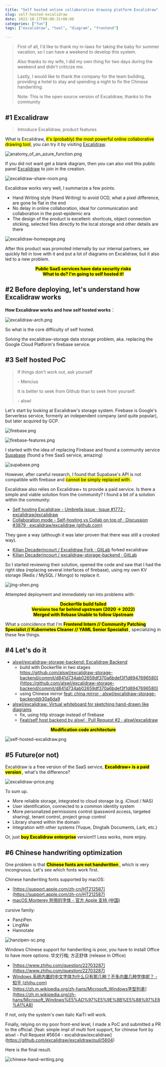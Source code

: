 ```yaml
---
title: "Self hosted online collaborative drawing platform Excalidraw"
slug: self-hosted-excalidraw
date: 2022-10-17T00:08:31+08:00
categories: ["fun"]
tags: ["excalidraw", "tool", "diagram", "frontend"]

---
```


> First of all, I'd like to thank my in-laws for taking the baby for summer vacation, so I can have a weekend to develop this system.
>
> Also thanks to my wife, I did my own thing for two days during the weekend and didn't criticize me.
>
> Lastly, I would like to thank the company for the team building, providing a hotel to stay and spending a night to fix the Chinese handwriting.
>
> Note: This is the open source version of Excalidraw, thanks to the community


## #1 Excalidraw

> Introduce Excalidraw, product features

What is Excalidraw, <mark>it's (probably) the most powerful online collaborative drawing tool</mark>, you can try it by visiting [Excalidraw](https://excalidraw.com/).

![anatomy\_of\_an\_azure\_function.png](../../static/images/202210/anatomy_of_an_azure_function.png)

If you did not want get a blank diagram, then you can also visit this public panel [Excalidraw](https://excalidraw.com/#room=e630a562422e6e9d94db,IXndkz3JfOSGrlswJRC83Q) to join in the creation.

![excalidraw-share-room.png](../../static/images/202210/excalidraw-share-room.png)

Excalidraw works very well, I summarize a few points.

-   Hand Writing style (Hand Writing) to avoid OCD, what a pixel difference, are gone lie flat in the end
-   No delay in online collaboration, ideal for communication and collaboration in the post-epidemic era
-   The design of the product is excellent: shortcuts, object connection sticking, selected files directly to the local storage and other details are there

![excalidraw-homepage.png](../../static/images/202210/excalidraw-homepage.png)

After this product was promoted internally by our internal partners, we quickly fell in love with it and put a lot of diagrams on Excalidraw, but it also led to a new problem.

<center><mark><b>Public SaaS services have data security risks</b></mark></center>

<center><mark><b> What to do? I'm going to self hosted it!</b></mark></center>

## #2 Before deploying, let's understand how Excalidraw works

**How Excalidraw works and how self hosted works**：

![excalidraw-arch.png](../../static/images/202210/excalidraw-arch.png)

So what is the core difficulty of self hosted.

Solving the excalidraw-storage data storage problem, aka. replacing the Google Cloud Platform's firebase service.

## #3 Self hosted PoC

> If things don't work out, ask yourself
>
> \- Mencius
>
> It is better to seek from Github than to seek from yourself.
>
> \- alswl

Let's start by looking at Excalidraw's storage system.
Firebase is Google's Serverless service, formerly an independent company (and quite popular), but later acquired by GCP.

![firebase.png](../../static/images/202210/firebase.png)

![firebase-features.png](../../static/images/202210/firebase-features.png)

I started with the idea of replacing Firebase and found a community service [Supabase](https://supabase.com/) (found a free SaaS service, amazing)

![supabase.png](../../static/images/202210/supabase.png)

However, after careful research, I found that Supabase's API is not compatible with firebase and <mark> cannot be simply replaced with </mark>.

Excalidraw also relies on Excalidraw+ to provide a paid service. Is there a simple and viable solution from the community? I found a bit of a solution within the community:

-   [Self hosting Excalidraw - Umbrella issue · Issue #1772 · excalidraw/excalidraw](https://github.com/excalidraw/excalidraw/issues/1772)
-   [Collaboration mode - Self-hosting vs Collab on top of · Discussion #3879 · excalidraw/excalidraw (github.com)](https://github.com/excalidraw/excalidraw/discussions/3879)

They gave a way (although it was later proven that there was still a crooked way).

-   [Kilian Decaderincourt / Excalidraw Fork · GitLab](https://gitlab.com/kiliandeca/excalidraw-fork) forked excalidraw
-   [Kilian Decaderincourt / excalidraw-storage-backend · GitLab](https://gitlab.com/kiliandeca/excalidraw-storage-backend)

So I started reviewing their solution, opened the code and saw that I had the right idea (replacing several interfaces of firebase), using my own KV storage (Redis / MySQL / Mongo) to replace it.

![jing-shen.png](../../static/images/202210/jing-shen.png)

Attempted deployment and immediately ran into problems with:

<center><mark><b> Dockerfile build failed </b></mark></center>

<center><mark><b> Versions too far behind upstream (2020 -> 2022)</b></mark></center>

<center><mark><b> Merged with Rebase Unable to follow Upstream</b></mark></center>

What a coincidence that I'm <mark><b>Frontend Intern // Community Patching Specialist // Kubernetes Cleaner // YAML Senior Specialist </b></mark>, specializing in these few things.

## #4 Let's do it


-   [alswl/excalidraw-storage-backend: Excalidraw Backend](https://github.com/alswl/excalidraw-storage-backend)
    -   build with Dockerfile in two stages https://github.com/alswl/excalidraw-storage-backend/commit/d841d734ab02659df370a6bdef3f1d8947696580](https://github.com/alswl/excalidraw-storage-backend/commit/d841d734ab02659df370a6bdef3f1d8947696580)
    -   using Chinese mirror [feat: china mirror · alswl/excalidraw-storage-backend@30a6da9](https://github.com/alswl/excalidraw-storage-backend/commit/30a6da9c87b367bb1fbde449f754923638545fa8)
-   [alswl/excalidraw: Virtual whiteboard for sketching hand-drawn like diagrams](https://github.com/alswl/excalidraw)
    -   fix, using http stroage instead of firebase
    -   [Feat/self host backend by alswl · Pull Request #2 · alswl/excalidraw](https://github.com/alswl/excalidraw/pull/2)

<center><mark><b> Modification code architecture </b></mark></center>

![self-hosted-excalidraw.png](../../static/images/202210/self-hosted-excalidraw.png)

## #5 Future(or not)

Excalidraw is a free version of the SaaS service, <mark><b>Excalidraw+ is a paid version </b></mark>, what's the difference?

![excalidraw-price.png](../../static/images/202210/excalidraw-price.png)

To sum up.

-   More reliable storage, integrated to cloud storage (e.g. iCloud / NAS)
-   User identification, connected to a common identity system
-   More personalized permissions control (password access, targeted sharing), tenant control, project group control
-   Library shared within the domain
-   Integration with other systems (Yuque, Dingtalk Documents, Lark, etc.)

Or, just <mark><b>buy Excalidraw enterprise</b></mark> version!!! Less works, more enjoy.


## #6 Chinese handwriting optimization

One problem is that <mark><b> Chinese fonts are not handwritten </b></mark>, which is very incongruous. Let's see which fonts work first.

Chinese handwriting fonts supported by macOS:

-   [https://support.apple.com/zh-cn/HT212587](https://support.apple.com/zh-cn/HT212587)
-   [macOS Monterey 附带的字体 - 官方 Apple 支持 (中国)](https://support.apple.com/zh-cn/HT212587)

cursive family:

-   PanziPen
-   LingWai
-   Hannotate

![hanzipen-sc.png](../../static/images/202210/hanzipen-sc.png)

Windows Chinese support for handwriting is poor, you have to install Office to have more options: 华文行楷; 方正舒体 (release in Office)

-   [https://www.zhihu.com/question/22703287](https://www.zhihu.com/question/22703287)
-   [Windows 系统内置的中文字体为什么只有那几种？不多内置几种字体呢？ - 知乎 (zhihu.com)](https://www.zhihu.com/question/22703287)
-   [https://zh.m.wikipedia.org/zh-hans/Microsoft_Windows字型列表](https://zh.m.wikipedia.org/zh-hans/Microsoft_Windows%E5%AD%97%E5%9E%8B%E5%88%97%E8%A1%A8)

If not, only the system's own italic KaiTi will work.

Finally, relying on my poor front-end level, I made a PoC and submitted a PR to the official: [feat: simple impl of multi font support, for chinese font by alswl - Pull Request #5604 - excalidraw/excalidraw] (https://github.com/excalidraw/excalidraw/pull/5604)

Here is the final result.

![chinese-hand-writing.png](../../static/images/202210/chinese-hand-writing.png)
